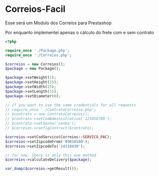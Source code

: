 # Correios-Facil
 Esse será um Modulo dos Correios para Prestashop

Por enquanto implementei apenas o cálculo do frete com e sem contrato

```php
<?php

require_once './Package.php';
require_once './Correios.php';

$correios = new Correios();
$package = new Package();

$package->setWeight(1);
$package->setHeight(15);
$package->setWidth(15);
$package->setLength(15);
$package->setDiameter(0);

// if you want to use the same credentials for all requests
// require_once './ContratoCorreios.php';
// $contrato = new ContratoCorreios();
// $contrato->setCodAdministrativo('123456789');
// $contrato->setSenha('senha');
// $correios->configContract($contrato);

$correios->setCodServico(Correios::SERVICO_PAC);
$correios->setZipcodeFrom('09010100');
$correios->setZipcodeTo('24310430');

// for now, there is only this one method
$correios->calculateDelivery($package);

var_dump($correios->getResult());
```
